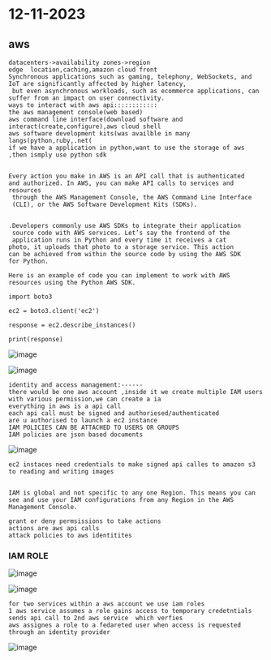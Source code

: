 # 12-11-2023
## aws
```
datacenters->availability zones->region
edge  location,caching,amazon cloud front
Synchronous applications such as gaming, telephony, WebSockets, and IoT are significantly affected by higher latency,
 but even asynchronous workloads, such as ecommerce applications, can suffer from an impact on user connectivity.
ways to interact with aws api::::::::::::
the aws management console(web based)
aws command line interface(download software and interact(create,configure),aws cloud shell
aws software development kits(was availble in many langs(python,ruby,.net(
if we have a application in python,want to use the storage of aws ,then ismply use python sdk


Every action you make in AWS is an API call that is authenticated
and authorized. In AWS, you can make API calls to services and resources
 through the AWS Management Console, the AWS Command Line Interface
 (CLI), or the AWS Software Development Kits (SDKs).


.Developers commonly use AWS SDKs to integrate their application
 source code with AWS services. Let’s say the frontend of the
 application runs in Python and every time it receives a cat
photo, it uploads that photo to a storage service. This action
can be achieved from within the source code by using the AWS SDK
for Python.

Here is an example of code you can implement to work with AWS resources using the Python AWS SDK.

import boto3

ec2 = boto3.client('ec2')

response = ec2.describe_instances()

print(response)
```
![image](https://github.com/radha-m0wn1ka/radha-m0wn1ka.github.io/assets/64199052/6bf7458b-a8ea-4d57-a958-c47c6d74cf69)

![image](https://github.com/radha-m0wn1ka/radha-m0wn1ka.github.io/assets/64199052/25129d8f-aa92-4ecf-abb8-d893f9459435)
```
identity and access management:------
there would be one aws account ,inside it we create multiple IAM users with various permission,we can create a ia
everything in aws is a api call
each api call must be signed and authoriesed/authenticated
are u authorised to launch a ec2 instance
IAM POLICIES CAN BE ATTACHED TO USERS OR GROUPS
IAM policies are json based documents
```
![image](https://github.com/radha-m0wn1ka/radha-m0wn1ka.github.io/assets/64199052/98ab1ef8-7258-4cd4-94f2-c1666c22f724)
```
ec2 instaces need credentials to make signed api calles to amazon s3 to reading and writing images


IAM is global and not specific to any one Region. This means you can see and use your IAM configurations from any Region in the AWS Management Console.

grant or deny permsissions to take actions
actions are aws api calls
attack policies to aws identitites

```
### IAM ROLE

![image](https://github.com/radha-m0wn1ka/radha-m0wn1ka.github.io/assets/64199052/43bda13f-7a86-40eb-888a-92eb34ee106f)

![image](https://github.com/radha-m0wn1ka/radha-m0wn1ka.github.io/assets/64199052/ade3b8b4-3846-4d47-a329-5f617156a985)
```
for two services within a aws account we use iam roles
1 aws service assumes a role gains access to temporary credetntials sends api call to 2nd aws service  which verfies
aws assignes a role to a fedareted user when access is requested through an identity provider
```

![image](https://github.com/radha-m0wn1ka/radha-m0wn1ka.github.io/assets/64199052/c1943eec-8b82-48ed-b265-731341b64ae5)



